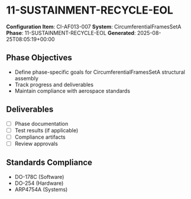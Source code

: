 # 11-SUSTAINMENT-RECYCLE-EOL

**Configuration Item**: CI-AF013-007
**System**: CircumferentialFramesSetA
**Phase**: 11-SUSTAINMENT-RECYCLE-EOL
**Generated**: 2025-08-25T08:05:19+00:00

## Phase Objectives
- Define phase-specific goals for CircumferentialFramesSetA structural assembly
- Track progress and deliverables
- Maintain compliance with aerospace standards

## Deliverables
- [ ] Phase documentation
- [ ] Test results (if applicable)
- [ ] Compliance artifacts
- [ ] Review approvals

## Standards Compliance
- DO-178C (Software)
- DO-254 (Hardware)
- ARP4754A (Systems)

